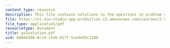 ```yaml
---
content_type: resource
description: This file contains solutions to the questions in problem set 2.
file: https://ol-ocw-studio-app-production.s3.amazonaws.com/courses/2-993j-introduction-to-numerical-analysis-for-engineering-13-002j-spring-2005/b804d30b6c14cfeb81775ce4e03c1289_ps2solution.pdf
file_type: application/pdf
resourcetype: Document
title: ps2solution.pdf
uid: b804d30b-6c14-cfeb-8177-5ce4e03c1289
---
```


